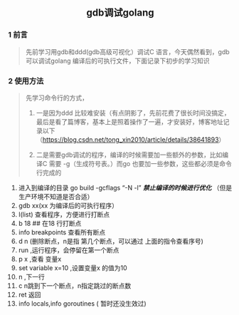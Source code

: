 ## <center>gdb调试golang</center>

### 1 前言

> 先前学习用gdb和ddd(gdb高级可视化）调试C 语言，今天偶然看到，gdb 可以调试golang 编译后的可执行文件，下面记录下初步的学习知识

### 2 使用方法

> 先学习命令行的方式，
>
> 1. 一是因为ddd 比较难安装（有点阴影了，先前花费了很长时间没搞定，最后是看了篇博客，基本上是照着操作了一遍，才安装好，博客地址记录以下（<https://blog.csdn.net/tong_xin2010/article/details/38641893>）
>
> 2. 二是需要gdb调试的程序，编译的时候需要加一些额外的参数，比如编译C 需要 -g（生成符号表。）而go 也要加一些参数，这些都必须是命令行完成的
>
>    

1. 进入到编译的目录  go build -gcflags “-N -l”   ***禁止编译的时候进行优化*** （但是生产环境不知道是否合适）
2. gdb xx(xx 为编译后的可执行程序）
3. l(list) 查看程序，方便进行打断点
4. b 18 ## 在18 行打断点
5. info breakpoints 查看所有断点 
6. d n (删除断点，n是指 第几个断点，可以通过 上面的指令查看序号)
7. run  ,运行程序，会停留在第一个断点
8. p x ,查看 变量x
9. set variable x=10 ,设置变量x 的值为10
10. n ,下一行
11. c  n跳到下一个断点，n指定跳过的断点数
12. ret 返回
13. info locals,info goroutines ( 暂时还没生效过)